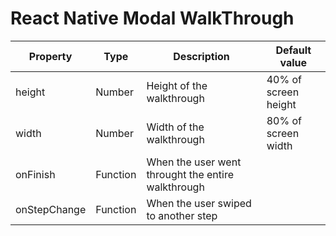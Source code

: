 # React Native Modal WalkThrough

|Property |Type       |Description                     |Default value       |
|---------|-----------|--------------------------------|--------------------|
|height   |Number     |Height of the walkthrough       |40% of screen height|
|width    |Number     |Width of the walkthrough        |80% of screen width |
|onFinish |Function   |When the user went throught the entire walkthrough|  |
|onStepChange| Function | When the user swiped to another step |            |

